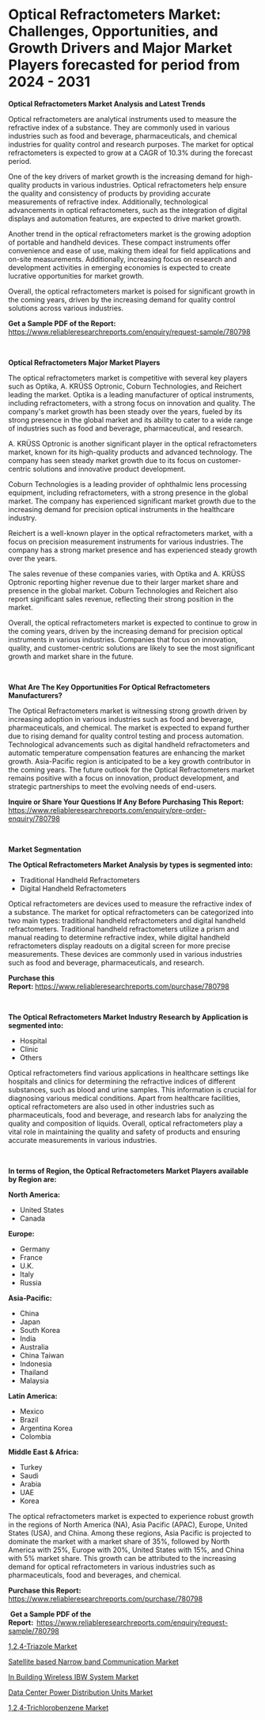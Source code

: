 <p><h1>Optical Refractometers Market: Challenges, Opportunities, and Growth Drivers and Major Market Players forecasted for period from 2024 - 2031</h1></p><p><strong>Optical Refractometers Market Analysis and Latest Trends</strong></p>
<p><p>Optical refractometers are analytical instruments used to measure the refractive index of a substance. They are commonly used in various industries such as food and beverage, pharmaceuticals, and chemical industries for quality control and research purposes. The market for optical refractometers is expected to grow at a CAGR of 10.3% during the forecast period.</p><p>One of the key drivers of market growth is the increasing demand for high-quality products in various industries. Optical refractometers help ensure the quality and consistency of products by providing accurate measurements of refractive index. Additionally, technological advancements in optical refractometers, such as the integration of digital displays and automation features, are expected to drive market growth.</p><p>Another trend in the optical refractometers market is the growing adoption of portable and handheld devices. These compact instruments offer convenience and ease of use, making them ideal for field applications and on-site measurements. Additionally, increasing focus on research and development activities in emerging economies is expected to create lucrative opportunities for market growth.</p><p>Overall, the optical refractometers market is poised for significant growth in the coming years, driven by the increasing demand for quality control solutions across various industries.</p></p>
<p><strong>Get a Sample PDF of the Report:&nbsp;</strong> <a href="https://www.reliableresearchreports.com/enquiry/request-sample/780798">https://www.reliableresearchreports.com/enquiry/request-sample/780798</a></p>
<p>&nbsp;</p>
<p><strong>Optical Refractometers Major Market Players</strong></p>
<p><p>The optical refractometers market is competitive with several key players such as Optika, A. KRÜSS Optronic, Coburn Technologies, and Reichert leading the market. Optika is a leading manufacturer of optical instruments, including refractometers, with a strong focus on innovation and quality. The company's market growth has been steady over the years, fueled by its strong presence in the global market and its ability to cater to a wide range of industries such as food and beverage, pharmaceutical, and research.</p><p>A. KRÜSS Optronic is another significant player in the optical refractometers market, known for its high-quality products and advanced technology. The company has seen steady market growth due to its focus on customer-centric solutions and innovative product development. </p><p>Coburn Technologies is a leading provider of ophthalmic lens processing equipment, including refractometers, with a strong presence in the global market. The company has experienced significant market growth due to the increasing demand for precision optical instruments in the healthcare industry.</p><p>Reichert is a well-known player in the optical refractometers market, with a focus on precision measurement instruments for various industries. The company has a strong market presence and has experienced steady growth over the years.</p><p>The sales revenue of these companies varies, with Optika and A. KRÜSS Optronic reporting higher revenue due to their larger market share and presence in the global market. Coburn Technologies and Reichert also report significant sales revenue, reflecting their strong position in the market. </p><p>Overall, the optical refractometers market is expected to continue to grow in the coming years, driven by the increasing demand for precision optical instruments in various industries. Companies that focus on innovation, quality, and customer-centric solutions are likely to see the most significant growth and market share in the future.</p></p>
<p>&nbsp;</p>
<p><strong>What Are The Key Opportunities For Optical Refractometers Manufacturers?</strong></p>
<p><p>The Optical Refractometers market is witnessing strong growth driven by increasing adoption in various industries such as food and beverage, pharmaceuticals, and chemical. The market is expected to expand further due to rising demand for quality control testing and process automation. Technological advancements such as digital handheld refractometers and automatic temperature compensation features are enhancing the market growth. Asia-Pacific region is anticipated to be a key growth contributor in the coming years. The future outlook for the Optical Refractometers market remains positive with a focus on innovation, product development, and strategic partnerships to meet the evolving needs of end-users.</p></p>
<p><strong>Inquire or Share Your Questions If Any Before Purchasing This Report:</strong> <a href="https://www.reliableresearchreports.com/enquiry/pre-order-enquiry/780798">https://www.reliableresearchreports.com/enquiry/pre-order-enquiry/780798</a></p>
<p>&nbsp;</p>
<p><strong>Market Segmentation</strong></p>
<p><strong>The Optical Refractometers Market Analysis by types is segmented into:</strong></p>
<p><ul><li>Traditional Handheld Refractometers</li><li>Digital Handheld Refractometers</li></ul></p>
<p><p>Optical refractometers are devices used to measure the refractive index of a substance. The market for optical refractometers can be categorized into two main types: traditional handheld refractometers and digital handheld refractometers. Traditional handheld refractometers utilize a prism and manual reading to determine refractive index, while digital handheld refractometers display readouts on a digital screen for more precise measurements. These devices are commonly used in various industries such as food and beverage, pharmaceuticals, and research.</p></p>
<p><strong>Purchase this Report:&nbsp;</strong><a href="https://www.reliableresearchreports.com/purchase/780798">https://www.reliableresearchreports.com/purchase/780798</a></p>
<p>&nbsp;</p>
<p><strong>The Optical Refractometers Market Industry Research by Application is segmented into:</strong></p>
<p><ul><li>Hospital</li><li>Clinic</li><li>Others</li></ul></p>
<p><p>Optical refractometers find various applications in healthcare settings like hospitals and clinics for determining the refractive indices of different substances, such as blood and urine samples. This information is crucial for diagnosing various medical conditions. Apart from healthcare facilities, optical refractometers are also used in other industries such as pharmaceuticals, food and beverage, and research labs for analyzing the quality and composition of liquids. Overall, optical refractometers play a vital role in maintaining the quality and safety of products and ensuring accurate measurements in various industries.</p></p>
<p>&nbsp;</p>
<p><strong>In terms of Region, the Optical Refractometers Market Players available by Region are:</strong></p>
<p>
    <p> <strong> North America: </strong>
        <ul>
            <li>United States</li>
            <li>Canada</li>
        </ul>
        </p> 
    <p> <strong> Europe: </strong>
        <ul>
            <li>Germany</li>
            <li>France</li>
            <li>U.K.</li>
            <li>Italy</li>
            <li>Russia</li>
        </ul>
        </p> 
    <p> <strong> Asia-Pacific: </strong>
        <ul>
            <li>China</li>
            <li>Japan</li>
            <li>South Korea</li>
            <li>India</li>
            <li>Australia</li>
            <li>China Taiwan</li>
            <li>Indonesia</li>
            <li>Thailand</li>
            <li>Malaysia</li>
        </ul>
        </p> 
    <p> <strong> Latin America: </strong>
        <ul>
            <li>Mexico</li>
            <li>Brazil</li>
            <li>Argentina Korea</li>
            <li>Colombia</li>
        </ul>
        </p> 
    <p> <strong> Middle East & Africa: </strong>
        <ul>
            <li>Turkey</li>
            <li>Saudi</li>
            <li>Arabia</li>
            <li>UAE</li>
            <li>Korea</li>
        </ul>
    </p>
    </p>
<p><p>The optical refractometers market is expected to experience robust growth in the regions of North America (NA), Asia Pacific (APAC), Europe, United States (USA), and China. Among these regions, Asia Pacific is projected to dominate the market with a market share of 35%, followed by North America with 25%, Europe with 20%, United States with 15%, and China with 5% market share. This growth can be attributed to the increasing demand for optical refractometers in various industries such as pharmaceuticals, food and beverages, and chemical.</p></p>
<p><strong>Purchase this Report: </strong><a href="https://www.reliableresearchreports.com/purchase/780798">https://www.reliableresearchreports.com/purchase/780798</a></p>
<p>&nbsp;<strong>Get a Sample PDF of the Report:&nbsp;&nbsp;</strong><a href="https://www.reliableresearchreports.com/enquiry/request-sample/780798">https://www.reliableresearchreports.com/enquiry/request-sample/780798</a></p>
<p><strong></strong></p>
<p><p><a href="https://github.com/RickHolmes3/Market-Research-Report-List-3/blob/main/124-triazole-market.md">1,2,4-Triazole Market</a></p><p><a href="https://medium.com/@cleocarroll2022/satellite-based-narrow-band-communication-market-furnishes-information-on-market-share-market-9ddfc6b27da0">Satellite based Narrow band Communication Market</a></p><p><a href="https://medium.com/@cleocarroll2022/in-building-wireless-ibw-system-market-trends-forecast-and-competitive-analysis-to-2031-6d91c0fa3d00">In Building Wireless IBW System Market</a></p><p><a href="https://medium.com/@cleocarroll2022/data-center-power-distribution-units-market-research-report-its-history-and-forecast-2024-to-2031-a6d63a13cc23">Data Center Power Distribution Units Market</a></p><p><a href="https://github.com/Krish2023na/Market-Research-Report-List-3/blob/main/124-trichlorobenzene-market.md">1,2,4-Trichlorobenzene Market</a></p></p>